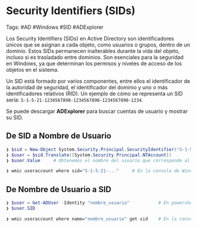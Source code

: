 # Security Identifiers (SIDs)

Tags: #AD #Windows #SID #ADExplorer

Los Security Identifiers (SIDs) en Active Directory son identificadores únicos que se asignan a cada objeto, como usuarios o grupos, dentro de un dominio. Estos SIDs permanecen inalterables durante la vida del objeto, incluso si es trasladado entre dominios. Son esenciales para la seguridad en Windows, ya que determinan los permisos y niveles de acceso de los objetos en el sistema.

Un SID está formado por varios componentes, entre ellos el identificador de la autoridad de seguridad, el identificador del dominio y uno o más identificadores relativos (RID). Un ejemplo de cómo se representa un SID sería: `S-1-5-21-1234567890-1234567890-1234567890-1234`.

Se puede descargar **ADExplorer** para buscar cuentas de usuario y mostrar su SID.
## De SID a Nombre de Usuario

```powershell
❯ $sid = New-Object System.Security.Principal.SecurityIdentifier("S-1-5-21-...")   # Colocamos el SID entre las comillas dobles en 'Powershell'
❯ $user = $sid.Translate([System.Security.Principal.NTAccount])
❯ $user.Value     # Obtenemos el nombre del usuario que corresponde al identificador proporcionado 
```

```bash 
❯ wmic useraccount where sid="S-1-5-21-..."     # En la consola de Windows 'cmd' 
```

## De Nombre de Usuario a SID

```powershell 
❯ $user = Get-ADUser -Identity "nombre_usuario"           # En powershell
❯ $user.SID
```

```bash 
❯ wmic useraccount where name="nombre_usuario" get sid    # En la consola de Windows 'cmd'
```